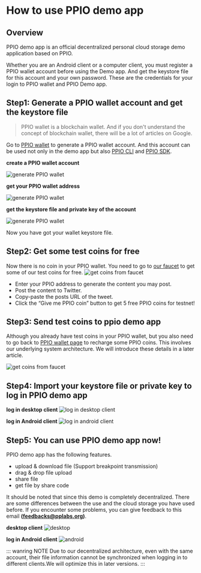 # How to use PPIO demo app

## Overview
PPIO demo app is an official decentralized personal cloud storage demo application based on PPIO.

Whether you are an Android client or a computer client, you must register a PPIO wallet account before using the Demo app. And get the keystore file for this account and your own password. These are the credentials for your login to PPIO wallet and PPIO Demo app.

## Step1: Generate a PPIO wallet account and get the keystore file
> PPIO wallet is a blockchain wallet. And if you don't understand the concept of blockchain wallet, there will be a lot of articles on Google.

Go to [PPIO wallet](https://wallet.testnet.pp.io/#/new/create) to generate a PPIO wallet account. And this account can be used not only in the demo app but also [PPIO CLI](./cli/) and [PPIO SDK](./sdk/).

**create a PPIO wallet account**  

![generate PPIO wallet](./Images/generate-wallet.png)  

**get your PPIO wallet address**  

![generate PPIO wallet](./Images/wallet-address.png)  

**get the keystore file and private key of the account**  

![generate PPIO wallet](./Images/get-keystore.png)  

Now you have got your wallet keystore file.

## Step2: Get some test coins for free
Now there is no coin in your PPIO wallet. You need to go to [our faucet](https://faucet.testnet.pp.io) to get some of our test coins for free.
![get coins from faucet](./Images/faucet.png)  

- Enter your PPIO address to generate the content you may post.
- Post the content to Twitter.
- Copy-paste the posts URL of the tweet.
- Click the “Give me PPIO coin” button to get 5 free PPIO coins for testnet!


## Step3: Send test coins to ppio demo app
Although you already have test coins in your PPIO wallet, but you also need to go back to [PPIO wallet page](https://wallet.testnet.pp.io) to recharge some PPIO coins. This involves our underlying system architecture. We will introduce these details in a later article.   

![get coins from faucet](./Images/recharge-ppio-service.png)

## Step4: Import your keystore file or private key to log in PPIO demo app
**log in desktop client**
![log in desktop client](./Images/log-in-desktop.png)

**log in Android client**
![log in android client](./Images/log-in-android.png)

## Step5: You can use PPIO demo app now!
PPIO demo app has the following features.
- upload & download file (Support breakpoint transmission)
- drag & drop file upload
- share file
- get file by share code

It should be noted that since this demo is completely decentralized. There are some differences between the use and the cloud storage you have used before. If you encounter some problems, you can give feedback to this email **(feedbacks@pplabs.org)**.

**desktop client**
![desktop](./Images/desktop.png)

**log in Android client**
![android](./Images/android.png)

::: wanring NOTE
Due to our decentralized architecture, even with the same account, their file information cannot be synchronized when logging in to different clients.We will optimize this in later versions.
:::
